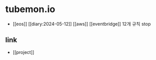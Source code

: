 # tubemon.io

- [[eos]] [[diary:2024-05-12]] [[aws]] [[eventbridge]] 12개 규칙 stop

## link
- [[project]]
